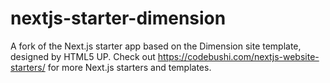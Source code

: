 # nextjs-starter-dimension
A fork of the Next.js starter app based on the Dimension site template, designed by HTML5 UP. Check out https://codebushi.com/nextjs-website-starters/ for more Next.js starters and templates.

